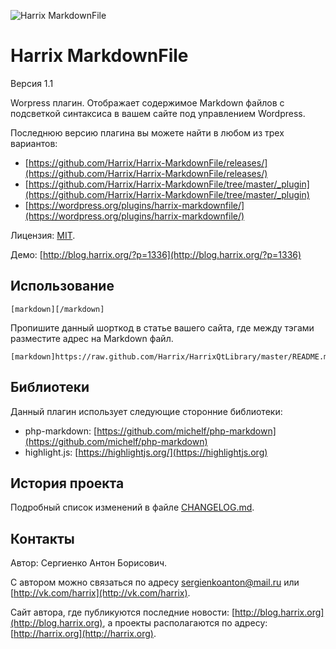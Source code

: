 ![Harrix MarkdownFile](https://rawgithub.com/Harrix/Harrix-MarkdownFile/master/images_github/logo-harrix-markdownfile.svg)

Harrix MarkdownFile
===================

Версия 1.1

Worpress плагин. Отображает содержимое Markdown файлов с подсветкой синтаксиса в вашем сайте под управлением Wordpress.

Последнюю версию плагина вы можете найти в любом из трех вариантов:

 - [https://github.com/Harrix/Harrix-MarkdownFile/releases/](https://github.com/Harrix/Harrix-MarkdownFile/releases/)
 - [https://github.com/Harrix/Harrix-MarkdownFile/tree/master/_plugin](https://github.com/Harrix/Harrix-MarkdownFile/tree/master/_plugin)
 - [https://wordpress.org/plugins/harrix-markdownfile/](https://wordpress.org/plugins/harrix-markdownfile/)

Лицензия: [MIT](https://github.com/Harrix/Harrix-MarkdownFile/blob/master/LICENSE).

Демо: [http://blog.harrix.org/?p=1336](http://blog.harrix.org/?p=1336)

Использование
-------------

```
[markdown][/markdown]
```

Пропишите данный шорткод в статье вашего сайта, где между тэгами разместите адрес на Markdown файл.

```
[markdown]https://raw.github.com/Harrix/HarrixQtLibrary/master/README.md[/markdown]
```

Библиотеки
----------

Данный плагин использует следующие сторонние библиотеки:
 - php-markdown: [https://github.com/michelf/php-markdown](https://github.com/michelf/php-markdown)
 - highlight.js: [https://highlightjs.org/](https://highlightjs.org)

История проекта
---------------

Подробный список изменений в файле [CHANGELOG.md](https://github.com/Harrix/Harrix-MarkdownFile/blob/master/CHANGELOG.md).

Контакты
--------

Автор: Сергиенко Антон Борисович.

С автором можно связаться по адресу [sergienkoanton@mail.ru](mailto:sergienkoanton@mail.ru) или  [http://vk.com/harrix](http://vk.com/harrix).

Сайт автора, где публикуются последние новости: [http://blog.harrix.org](http://blog.harrix.org), а проекты располагаются по адресу: [http://harrix.org](http://harrix.org).